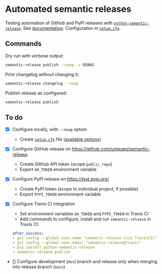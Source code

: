 # Automated semantic releases

Testing automation of GitHub and PyPI releases with
[`python-semantic-release`](pkg-py-sem-rel). See
[documentation][docs-py-sem-rel]. Configuration in
[`setup.cfg`](setup.cfg).

## Commands

Dry run with verbose output:

```bash
semantic-release publish --noop -v DEBUG
```

Print changelog without changing it:

```bash
semantic-release changelog --noop
```

Publish release as configured:

```bash
semantic-release publish
```

## To do

- [x] Configure locally, with `--noop` option
  - Create [`setup.cfg`](setup.cfg) file ([available options][conf-py-sem-rel])
- [x] Configure GitHub release on
  <https://github.com/uniqueg/semantic-release>
  - Create GitHub API token (scope `public_repo`)
  - Export `GH_TOKEN` environment variable
- [x] Configure PyPI release on <https://test.pypi.org/>
  - Create PyPI token (scope to individual project, if possible)
  - Export `PYPI_TOKEN` environment variable
- [x] Configure Travis CI integration
  - Set environment variables `GH_TOKEN` and `PYPI_TOKEN` in Travis CI
  - Add commands to configure, install and run `semantic-release` in
    Travis CI:

  ```yaml
  after_success:
  - git config --global user.name "semantic-release (via TravisCI)"
  - git config --global user.email "semantic-release@travis"
  - pip install python-semantic-release
  - semantic-release publish
  ```

- [] Configure development (`dev`) branch and release only when merging into
  release branch (`main`)

[pkg-py-sem-rel]: <https://github.com/relekang/python-semantic-release>
[conf-py-sem-rel]: <https://python-semantic-release.readthedocs.io/en/latest/configuration.html>
[docs-py-sem-rel]: <http://python-semantic-release.readthedocs.io/>
